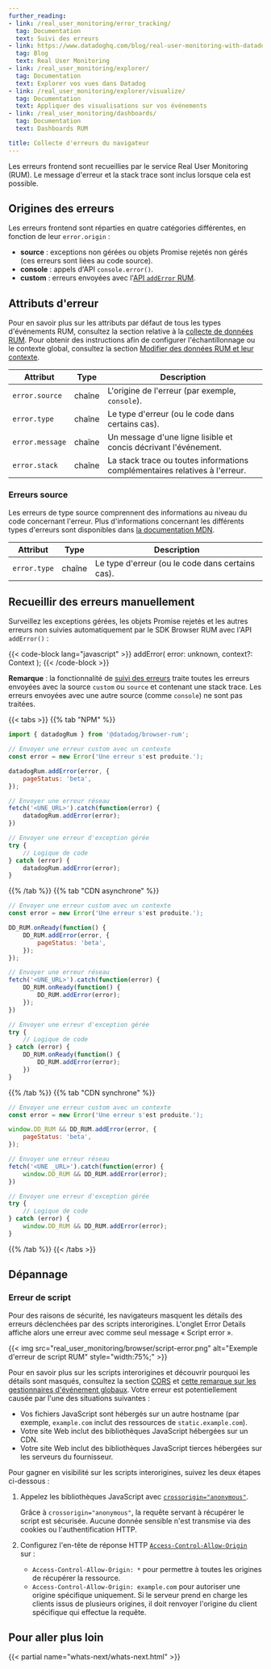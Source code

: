 ```yaml
---
further_reading:
- link: /real_user_monitoring/error_tracking/
  tag: Documentation
  text: Suivi des erreurs
- link: https://www.datadoghq.com/blog/real-user-monitoring-with-datadog/
  tag: Blog
  text: Real User Monitoring
- link: /real_user_monitoring/explorer/
  tag: Documentation
  text: Explorer vos vues dans Datadog
- link: /real_user_monitoring/explorer/visualize/
  tag: Documentation
  text: Appliquer des visualisations sur vos événements
- link: /real_user_monitoring/dashboards/
  tag: Documentation
  text: Dashboards RUM

title: Collecte d'erreurs du navigateur
---
```


Les erreurs frontend sont recueillies par le service Real User Monitoring (RUM). Le message d'erreur et la stack trace sont inclus lorsque cela est possible.

## Origines des erreurs
Les erreurs frontend sont réparties en quatre catégories différentes, en fonction de leur `error.origin` :

- **source** : exceptions non gérées ou objets Promise rejetés non gérés (ces erreurs sont liées au code source).
- **console** : appels d'API `console.error()`.
- **custom** : erreurs envoyées avec l'[API `addError` RUM](#recueillir-des-erreurs-manuellement).

## Attributs d'erreur

Pour en savoir plus sur les attributs par défaut de tous les types d'événements RUM, consultez la section relative à la [collecte de données RUM][1]. Pour obtenir des instructions afin de configurer l'échantillonnage ou le contexte global, consultez la section [Modifier des données RUM et leur contexte][2].

| Attribut       | Type   | Description                                                       |
|-----------------|--------|-------------------------------------------------------------------|
| `error.source`  | chaîne | L'origine de l'erreur (par exemple, `console`).         |
| `error.type`    | chaîne | Le type d'erreur (ou le code dans certains cas).                     |
| `error.message` | chaîne | Un message d'une ligne lisible et concis décrivant l'événement. |
| `error.stack`   | chaîne | La stack trace ou toutes informations complémentaires relatives à l'erreur.     |

### Erreurs source

Les erreurs de type source comprennent des informations au niveau du code concernant l'erreur. Plus d'informations concernant les différents types d'erreurs sont disponibles dans [la documentation MDN][3].

| Attribut       | Type   | Description                                                       |
|-----------------|--------|-------------------------------------------------------------------|
| `error.type`    | chaîne | Le type d'erreur (ou le code dans certains cas).                   |

## Recueillir des erreurs manuellement

Surveillez les exceptions gérées, les objets Promise rejetés et les autres erreurs non suivies automatiquement par le SDK Browser RUM avec l'API `addError()` :

{{< code-block lang="javascript" >}}
addError(
    error: unknown,
    context?: Context
);
{{< /code-block >}}

**Remarque** : la fonctionnalité de [suivi des erreurs][4] traite toutes les erreurs envoyées avec la source `custom` ou `source` et contenant une stack trace. Les erreurs envoyées avec une autre source (comme `console`) ne sont pas traitées.

{{< tabs >}}
{{% tab "NPM" %}}

```javascript
import { datadogRum } from '@datadog/browser-rum';

// Envoyer une erreur custom avec un contexte
const error = new Error('Une erreur s'est produite.');

datadogRum.addError(error, {
    pageStatus: 'beta',
});

// Envoyer une erreur réseau
fetch('<UNE_URL>').catch(function(error) {
    datadogRum.addError(error);
})

// Envoyer une erreur d'exception gérée
try {
    // Logique de code
} catch (error) {
    datadogRum.addError(error);
}
```
{{% /tab %}}
{{% tab "CDN asynchrone" %}}

```javascript
// Envoyer une erreur custom avec un contexte
const error = new Error('Une erreur s'est produite.');

DD_RUM.onReady(function() {
    DD_RUM.addError(error, {
        pageStatus: 'beta',
    });
});

// Envoyer une erreur réseau
fetch('<UNE_URL>').catch(function(error) {
    DD_RUM.onReady(function() {
        DD_RUM.addError(error);
    });
})

// Envoyer une erreur d'exception gérée
try {
    // Logique de code
} catch (error) {
    DD_RUM.onReady(function() {
        DD_RUM.addError(error);
    })
}
```
{{% /tab %}}
{{% tab "CDN synchrone" %}}

```javascript
// Envoyer une erreur custom avec un contexte
const error = new Error('Une erreur s'est produite.');

window.DD_RUM && DD_RUM.addError(error, {
    pageStatus: 'beta',
});

// Envoyer une erreur réseau
fetch('<UNE _URL>').catch(function(error) {
    window.DD_RUM && DD_RUM.addError(error);
})

// Envoyer une erreur d'exception gérée
try {
    // Logique de code
} catch (error) {
    window.DD_RUM && DD_RUM.addError(error);
}
```
{{% /tab %}}
{{< /tabs >}}

## Dépannage

### Erreur de script

Pour des raisons de sécurité, les navigateurs masquent les détails des erreurs déclenchées par des scripts interorigines. L'onglet Error Details affiche alors une erreur avec comme seul message « Script error ».

{{< img src="real_user_monitoring/browser/script-error.png" alt="Exemple d'erreur de script RUM" style="width:75%;" >}}

Pour en savoir plus sur les scripts interorigines et découvrir pourquoi les détails sont masqués, consultez la section [CORS][5] et [cette remarque sur les gestionnaires d'événement globaux][6]. Votre erreur est potentiellement causée par l'une des situations suivantes :
- Vos fichiers JavaScript sont hébergés sur un autre hostname (par exemple, `example.com` inclut des ressources de `static.example.com`).
- Votre site Web inclut des bibliothèques JavaScript hébergées sur un CDN.
- Votre site Web inclut des bibliothèques JavaScript tierces hébergées sur les serveurs du fournisseur.

Pour gagner en visibilité sur les scripts interorigines, suivez les deux étapes ci-dessous :
1. Appelez les bibliothèques JavaScript avec [`crossorigin="anonymous"`][7].

    Grâce à `crossorigin="anonymous"`, la requête servant à récupérer le script est sécurisée. Aucune donnée sensible n'est transmise via des cookies ou l'authentification HTTP.

2. Configurez l'en-tête de réponse HTTP [`Access-Control-Allow-Origin`][8] sur :

    - `Access-Control-Allow-Origin: *` pour permettre à toutes les origines de récupérer la ressource.
    - `Access-Control-Allow-Origin: example.com` pour autoriser une origine spécifique uniquement. Si le serveur prend en charge les clients issus de plusieurs origines, il doit renvoyer l'origine du client spécifique qui effectue la requête.

## Pour aller plus loin

{{< partial name="whats-next/whats-next.html" >}}


[1]: /fr/real_user_monitoring/browser/data_collected/
[2]: /fr/real_user_monitoring/browser/modifying_data_and_context/
[3]: https://developer.mozilla.org/en-US/docs/Web/JavaScript/Reference/Global_Objects/Error
[4]: /fr/real_user_monitoring/error_tracking
[5]: https://developer.mozilla.org/en-US/docs/Web/HTTP/CORS
[6]: https://developer.mozilla.org/en-US/docs/Web/API/GlobalEventHandlers/onerror#notes
[7]: https://developer.mozilla.org/en-US/docs/Web/HTML/Attributes/crossorigin
[8]: https://developer.mozilla.org/en-US/docs/Web/HTTP/Headers/Access-Control-Allow-Origin
